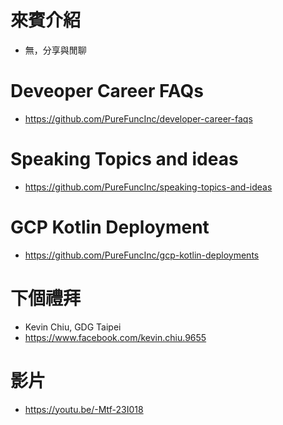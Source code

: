 # 來賓介紹
* 無，分享與閒聊

# Deveoper Career FAQs
* https://github.com/PureFuncInc/developer-career-faqs

# Speaking Topics and ideas
* https://github.com/PureFuncInc/speaking-topics-and-ideas 

# GCP Kotlin Deployment
* https://github.com/PureFuncInc/gcp-kotlin-deployments

# 下個禮拜
* Kevin Chiu, GDG Taipei
* https://www.facebook.com/kevin.chiu.9655

# 影片
* https://youtu.be/-Mtf-23I018

